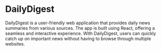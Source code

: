 # DailyDigest
DailyDigest is a user-friendly web application that provides daily news summaries from various sources. The app is built using React, offering a seamless and interactive experience. With DailyDigest, users can quickly catch up on important news without having to browse through multiple websites.
